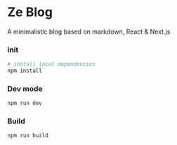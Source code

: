 # Ze Blog

A minimalistic blog based on markdown, React & Next.js

### init

```bash
# install local dependencies
npm install
```

### Dev mode
```bash
npm run dev
```

### Build

```bash
npm run build
```
